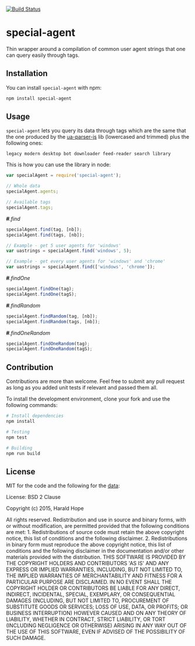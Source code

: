 [![Build Status](https://travis-ci.org/Yomguithereal/special-agent.svg)](https://travis-ci.org/Yomguithereal/special-agent)

# special-agent

Thin wrapper around a compilation of common user agent strings that one can query easily through tags.

## Installation

You can install `special-agent` with npm:

```bash
npm install special-agent
```

## Usage

`special-agent` lets you query its data through tags which are the same that the one produced by the [ua-parser-js](https://www.npmjs.com/package/ua-parser-js) lib (lowercased and trimmed) plus the following ones:

```
legacy modern desktop bot downloader feed-reader search library
```

This is how you can use the library in node:

```js
var specialAgent = require('special-agent');

// Whole data
specialAgent.agents;

// Available tags
specialAgent.tags;
```

**#***.find*

```js
specialAgent.find(tag, [nb]);
specialAgent.find(tags, [nb]);

// Example - get 5 user agents for 'windows'
var uastrings = specialAgent.find('windows', 5);

// Example - get every user agents for 'windows' and 'chrome'
var uastrings = specialAgent.find(['windows', 'chrome']);
```

**#***.findOne*

```js
specialAgent.findOne(tag);
specialAgent.findOne(tagS);
```

**#***.findRandom*

```js
specialAgent.findRandom(tag, [nb]);
specialAgent.findRandom(tags, [nb]);
```

**#***.findOneRandom*

```js
specialAgent.findOneRandom(tag);
specialAgent.findOneRandom(tagS);
```

## Contribution

Contributions are more than welcome. Feel free to submit any pull request as long as you added unit tests if relevant and passed them all.

To install the development environment, clone your fork and use the following commands:

```bash
# Install dependencies
npm install

# Testing
npm test

# Building
npm run build
```

## License

MIT for the code and the following for the [data](http://techpatterns.com/forums/about304.html):

License: BSD 2 Clause

Copyright (c) 2015, Harald Hope

All rights reserved. Redistribution and use in source and binary forms,     with or without modification, are permitted provided that the following     conditions are met:     1. Redistributions of source code must retain the above copyright notice,     this list of conditions and the following disclaimer.     2. Redistributions in binary form must reproduce the above copyright notice, this     list of conditions and the following disclaimer in the documentation and/or other     materials provided with the distribution.     THIS SOFTWARE IS PROVIDED BY THE COPYRIGHT HOLDERS AND CONTRIBUTORS 'AS IS'     AND ANY EXPRESS OR IMPLIED WARRANTIES, INCLUDING, BUT NOT LIMITED TO, THE     IMPLIED WARRANTIES OF MERCHANTABILITY AND FITNESS FOR A PARTICULAR PURPOSE     ARE DISCLAIMED. IN NO EVENT SHALL THE COPYRIGHT HOLDER OR CONTRIBUTORS BE     LIABLE FOR ANY DIRECT, INDIRECT, INCIDENTAL, SPECIAL, EXEMPLARY, OR     CONSEQUENTIAL DAMAGES (INCLUDING, BUT NOT LIMITED TO, PROCUREMENT OF     SUBSTITUTE GOODS OR SERVICES; LOSS OF USE, DATA, OR PROFITS; OR BUSINESS     INTERRUPTION) HOWEVER CAUSED AND ON ANY THEORY OF LIABILITY, WHETHER     IN CONTRACT, STRICT LIABILITY, OR TORT (INCLUDING NEGLIGENCE OR OTHERWISE)     ARISING IN ANY WAY OUT OF THE USE OF THIS SOFTWARE, EVEN IF ADVISED OF THE     POSSIBILITY OF SUCH DAMAGE.
